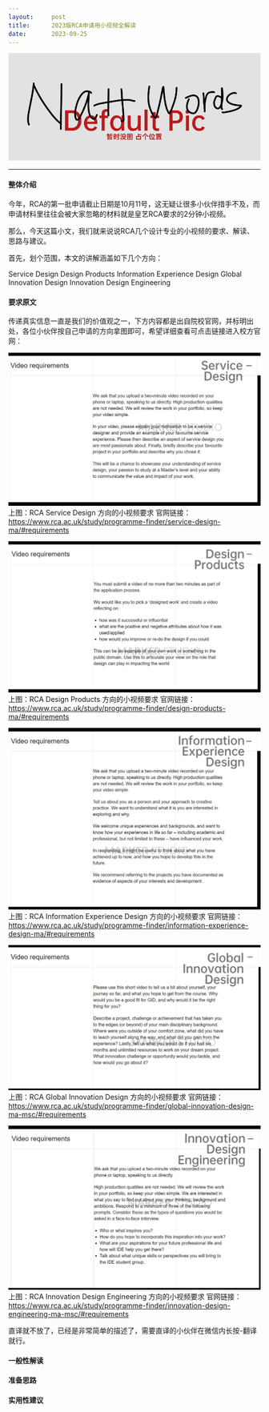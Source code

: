 ```yaml
---
layout:     post
title:      2023版RCA申请用小视频全解读
date:       2023-09-25
---
```

![没图](/images/pic_holder.jpg)

---

#### 整体介绍
今年，RCA的第一批申请截止日期是10月11号，这无疑让很多小伙伴措手不及，而申请材料里往往会被大家忽略的材料就是皇艺RCA要求的2分钟小视频。

那么，今天这篇小文，我们就来说说RCA几个设计专业的小视频的要求、解读、思路与建议。

首先，划个范围，本文的讲解涵盖如下几个方向：

Service Design
Design Products
Information Experience Design
Global Innovation Design
Innovation Design Engineering



#### 要求原文

传递真实信息一直是我们的价值观之一，下方内容都是出自院校官网，并标明出处，各位小伙伴按自己申请的方向拿图即可，希望详细查看可点击链接进入校方官网：

![Service Design](/images/202309/rca-sd.jpg)
上图：RCA Service Design 方向的小视频要求
官网链接：https://www.rca.ac.uk/study/programme-finder/service-design-ma/#requirements


![Design Products](/images/202309/rca-products.jpg)
上图：RCA Design Products 方向的小视频要求
官网链接：https://www.rca.ac.uk/study/programme-finder/design-products-ma/#requirements


![Information Experience Design](/images/202309/rca-ied.jpg)
上图：RCA Information Experience Design 方向的小视频要求
官网链接：https://www.rca.ac.uk/study/programme-finder/information-experience-design-ma/#requirements

![Global Innovation Design](/images/202309/rca-gid.jpg)
上图：RCA Global Innovation Design 方向的小视频要求
官网链接：https://www.rca.ac.uk/study/programme-finder/global-innovation-design-ma-msc/#requirements

![Innovation Design Engineering](/images/202309/rca-ide.jpg)
上图：RCA Innovation Design Engineering 方向的小视频要求
官网链接：https://www.rca.ac.uk/study/programme-finder/innovation-design-engineering-ma-msc/#requirements


直译就不放了，已经是非常简单的描述了，需要直译的小伙伴在微信内长按-翻译就行。

#### 一般性解读

#### 准备思路

#### 实用性建议